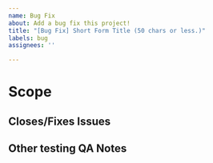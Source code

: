```yaml
---
name: Bug Fix
about: Add a bug fix this project!
title: "[Bug Fix] Short Form Title (50 chars or less.)"
labels: bug
assignees: ''

---
```

<!-- Please make sure to read https://github.com/stashapp/stash/docs/CONTRIBUTING.md and check that you understand and have followed it as best as possible -->
<!-- Explain what your bugfix seeks to remedy in a short paragraph. -->
# Scope

<!-- Declare any issues by typing `fixes #1` or `closes #1` for example so that the automation can kick in when this is merged -->
## Closes/Fixes Issues

<!-- What have you tested specifically and what possible impacts/areas there are that may need retesting by others. -->
## Other testing QA Notes

